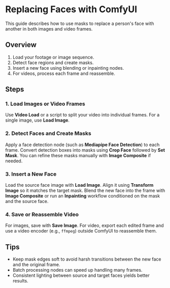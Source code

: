 # Replacing Faces with ComfyUI

This guide describes how to use masks to replace a person's face with another in both images and video frames.

## Overview
1. Load your footage or image sequence.
2. Detect face regions and create masks.
3. Insert a new face using blending or inpainting nodes.
4. For videos, process each frame and reassemble.

## Steps

### 1. Load Images or Video Frames
Use **Video Load** or a script to split your video into individual frames. For a single image, use **Load Image**.

### 2. Detect Faces and Create Masks
Apply a face detection node (such as **Mediapipe Face Detection**) to each frame. Convert detection boxes into masks using **Crop Face** followed by **Set Mask**. You can refine these masks manually with **Image Composite** if needed.

### 3. Insert a New Face
Load the source face image with **Load Image**. Align it using **Transform Image** so it matches the target mask. Blend the new face into the frame with **Image Composite** or run an **Inpainting** workflow conditioned on the mask and the source face.

### 4. Save or Reassemble Video
For images, save with **Save Image**. For video, export each edited frame and use a video encoder (e.g., `ffmpeg`) outside ComfyUI to reassemble them.

## Tips
- Keep mask edges soft to avoid harsh transitions between the new face and the original frame.
- Batch processing nodes can speed up handling many frames.
- Consistent lighting between source and target faces yields better results.
